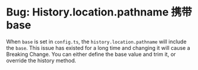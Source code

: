 # Bug: History.location.pathname 携带 base

When `base` is set in `config.ts`, the `history.location.pathname` will include the `base`. This issue has existed for a long time and changing it will cause a Breaking Change. You can either define the base value and trim it, or override the history method.
